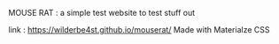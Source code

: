 MOUSE RAT : a simple test website to test stuff out

link : https://wilderbe4st.github.io/mouserat/
Made with Materialze CSS
